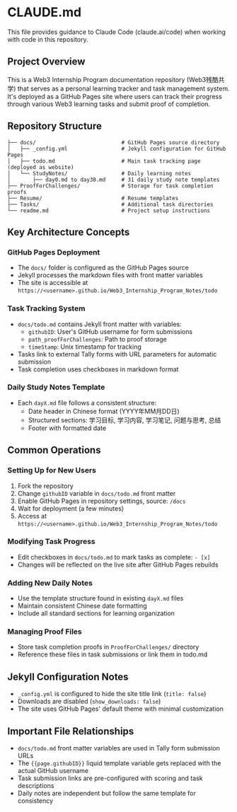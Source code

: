 # CLAUDE.md

This file provides guidance to Claude Code (claude.ai/code) when working with code in this repository.

## Project Overview

This is a Web3 Internship Program documentation repository (Web3残酷共学) that serves as a personal learning tracker and task management system. It's deployed as a GitHub Pages site where users can track their progress through various Web3 learning tasks and submit proof of completion.

## Repository Structure

```
├── docs/                           # GitHub Pages source directory
│   ├── _config.yml                 # Jekyll configuration for GitHub Pages
│   ├── todo.md                     # Main task tracking page (deployed as website)
│   └── StudyNotes/                 # Daily learning notes
│       ├── day0.md to day30.md     # 31 daily study note templates
├── ProofForChallenges/             # Storage for task completion proofs
├── Resume/                         # Resume templates
├── Tasks/                          # Additional task directories
└── readme.md                       # Project setup instructions
```

## Key Architecture Concepts

### GitHub Pages Deployment
- The `docs/` folder is configured as the GitHub Pages source
- Jekyll processes the markdown files with front matter variables
- The site is accessible at `https://<username>.github.io/Web3_Internship_Program_Notes/todo`

### Task Tracking System
- `docs/todo.md` contains Jekyll front matter with variables:
  - `githubID`: User's GitHub username for form submissions
  - `path_proofForChallenges`: Path to proof storage
  - `timeStamp`: Unix timestamp for tracking
- Tasks link to external Tally forms with URL parameters for automatic submission
- Task completion uses checkboxes in markdown format

### Daily Study Notes Template
- Each `dayX.md` file follows a consistent structure:
  - Date header in Chinese format (YYYY年MM月DD日)
  - Structured sections: 学习目标, 学习内容, 学习笔记, 问题与思考, 总结
  - Footer with formatted date

## Common Operations

### Setting Up for New Users
1. Fork the repository
2. Change `githubID` variable in `docs/todo.md` front matter
3. Enable GitHub Pages in repository settings, source: `/docs`
4. Wait for deployment (a few minutes)
5. Access at `https://<username>.github.io/Web3_Internship_Program_Notes/todo`

### Modifying Task Progress
- Edit checkboxes in `docs/todo.md` to mark tasks as complete: `- [x]`
- Changes will be reflected on the live site after GitHub Pages rebuilds

### Adding New Daily Notes
- Use the template structure found in existing `dayX.md` files
- Maintain consistent Chinese date formatting
- Include all standard sections for learning organization

### Managing Proof Files
- Store task completion proofs in `ProofForChallenges/` directory
- Reference these files in task submissions or link them in todo.md

## Jekyll Configuration Notes

- `_config.yml` is configured to hide the site title link (`title: false`)
- Downloads are disabled (`show_downloads: false`) 
- The site uses GitHub Pages' default theme with minimal customization

## Important File Relationships

- `docs/todo.md` front matter variables are used in Tally form submission URLs
- The `{{page.githubID}}` liquid template variable gets replaced with the actual GitHub username
- Task submission links are pre-configured with scoring and task descriptions
- Daily notes are independent but follow the same template for consistency